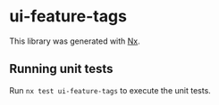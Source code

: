 # ui-feature-tags

This library was generated with [Nx](https://nx.dev).

## Running unit tests

Run `nx test ui-feature-tags` to execute the unit tests.
